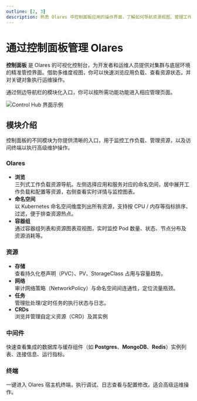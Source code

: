 ```yaml
---
outline: [2, 3]
description: 熟悉 Olares 中控制面板应用的操作界面，了解如何导航资源视图、管理工作负载和服务等。
---
```


# 通过控制面板管理 Olares

**控制面板** 是 Olares 的可视化控制台，为开发者和运维人员提供对集群与底层环境的精准管控界面。借助多维度视图，你可以快速浏览应用负载、查看资源状态，并对关键对象执行运维操作。

通过侧边导航栏的模块化入口，你可以按所需功能功能进入相应管理页面。

![Control Hub 界面示例](/images/manual/olares/controlhub-ui.jpeg#bordered)

## 模块介绍

控制面板的不同模块为你提供清晰的入口，用于监控工作负载、管理资源，以及访问终端以执行高级维护操作。

### Olares

- **浏览**  
  三列式工作负载资源导航。左侧选择应用和服务对应的命名空间，居中展开工作负载和配置等资源，右侧查看实时详情与监控图表。
- **命名空间**  
  以 Kubernetes 命名空间维度列出所有资源，支持按 CPU / 内存等指标排序、过滤，便于排查资源热点。
- **容器组**  
  通过容器组列表和资源图表双视图，实时监控 Pod 数量、状态、节点分布及资源消耗等。

### 资源

- **存储**  
  查看持久化卷声明（PVC）、PV、StorageClass 占用与容量趋势。
- **网络**  
  审计网络策略（NetworkPolicy）与命名空间间连通性，定位流量瓶颈。
- **任务**  
  管理批处理/定时任务的执行状态与日志。
- **CRDs**  
  浏览并管理自定义资源（CRD）及其实例

### 中间件 

快速查看集成的数据库与缓存组件（如 **Postgres**、**MongoDB**、**Redis**）实例列表、连接信息、运行指标。

### 终端
一键进入 Olares 宿主机终端，执行调试、日志查看与配置修改。适合高级运维操作。